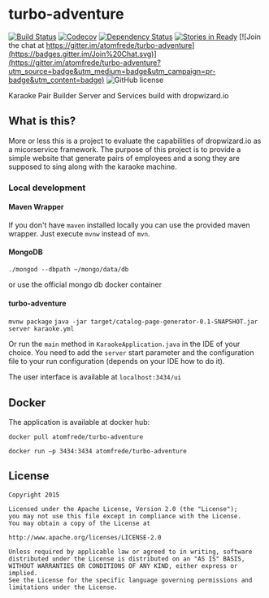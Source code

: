 # turbo-adventure

[![Build Status](https://travis-ci.org/atomfrede/turbo-adventure.svg?branch=master)](https://travis-ci.org/atomfrede/turbo-adventure)
[![Codecov](https://img.shields.io/codecov/c/github/atomfrede/turbo-adventure/master.svg)](http://codecov.io/github/atomfrede/turbo-adventure?branch=master)
[![Dependency Status](https://www.versioneye.com/user/projects/5522676e971f7847ca0004a5/badge.svg?style=flat)](https://www.versioneye.com/user/projects/5522676e971f7847ca0004a5)
[![Stories in Ready](https://badge.waffle.io/atomfrede/turbo-adventure.svg?label=ready&title=Ready)](http://waffle.io/atomfrede/turbo-adventure)
[![Join the chat at https://gitter.im/atomfrede/turbo-adventure](https://badges.gitter.im/Join%20Chat.svg)](https://gitter.im/atomfrede/turbo-adventure?utm_source=badge&utm_medium=badge&utm_campaign=pr-badge&utm_content=badge)
![GitHub license](https://img.shields.io/github/license/atomfrede/turbo-adventure.svg?style=flat)

Karaoke Pair Builder Server and Services build with dropwizard.io

## What is this?

More or less this is a project to evaluate the capabilities of dropwizard.io as a micorservice framework. The purpose of this project is to provide a simple website that generate pairs of employees and a song they are supposed to sing along with the karaoke machine.

### Local development

#### Maven Wrapper

If you don't have ``maven`` installed locally you can use the provided maven wrapper. Just execute ``mvnw`` instead of ``mvn``.

#### MongoDB

``./mongod --dbpath ~/mongo/data/db``

or use the official mongo db docker container

#### turbo-adventure

``mvnw package``
``java -jar target/catalog-page-generator-0.1-SNAPSHOT.jar server karaoke.yml``

Or run the ``main`` method in ``KaraokeApplication.java`` in the IDE of your choice. You need to add the ``server`` start parameter and the configuration file to your run configuration (depends on your IDE how to do it).

The user interface is available at ``localhost:3434/ui``

## Docker

The application is available at docker hub:

``docker pull atomfrede/turbo-adventure``

``docker run –p 3434:3434 atomfrede/turbo-adventure``

## License

    Copyright 2015

    Licensed under the Apache License, Version 2.0 (the "License");
    you may not use this file except in compliance with the License.
    You may obtain a copy of the License at

    http://www.apache.org/licenses/LICENSE-2.0

    Unless required by applicable law or agreed to in writing, software
    distributed under the License is distributed on an "AS IS" BASIS,
    WITHOUT WARRANTIES OR CONDITIONS OF ANY KIND, either express or implied.
    See the License for the specific language governing permissions and
    limitations under the License.
